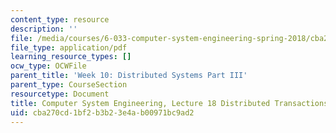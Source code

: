 ```yaml
---
content_type: resource
description: ''
file: /media/courses/6-033-computer-system-engineering-spring-2018/cba270cd1bf2b3b23e4ab00971bc9ad2_MIT6_033S18lec18.pdf
file_type: application/pdf
learning_resource_types: []
ocw_type: OCWFile
parent_title: 'Week 10: Distributed Systems Part III'
parent_type: CourseSection
resourcetype: Document
title: Computer System Engineering, Lecture 18 Distributed Transactions
uid: cba270cd-1bf2-b3b2-3e4a-b00971bc9ad2
---
```

